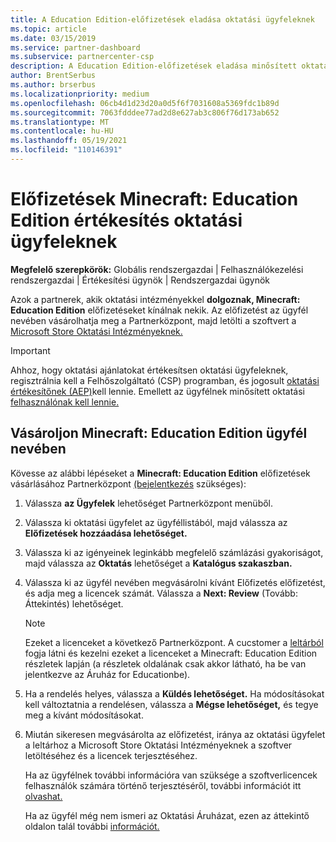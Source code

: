 ```yaml
---
title: A Education Edition-előfizetések eladása oktatási ügyfeleknek
ms.topic: article
ms.date: 03/15/2019
ms.service: partner-dashboard
ms.subservice: partnercenter-csp
description: A Education Edition-előfizetések eladása minősített oktatási ügyfeleknek, akik ezután letölthetik őket a Microsoft Education Store áruházból.
author: BrentSerbus
ms.author: brserbus
ms.localizationpriority: medium
ms.openlocfilehash: 06cb4d1d23d20a0d5f6f7031608a5369fdc1b89d
ms.sourcegitcommit: 7063fdddee77ad2d8e627ab3c806f76d173ab652
ms.translationtype: MT
ms.contentlocale: hu-HU
ms.lasthandoff: 05/19/2021
ms.locfileid: "110146391"
---
```

# <a name="sell-minecraft-education-edition-subscriptions-to-education-customers"></a>Előfizetések Minecraft: Education Edition értékesítés oktatási ügyfeleknek

**Megfelelő szerepkörök:** Globális rendszergazdai | Felhasználókezelési rendszergazdai | Értékesítési ügynök | Rendszergazdai ügynök

Azok a partnerek, akik oktatási intézményekkel **dolgoznak, Minecraft: Education Edition** előfizetéseket kínálnak nekik. Az előfizetést az ügyfél nevében vásárolhatja meg a Partnerközpont, majd letölti a szoftvert a [Microsoft Store Oktatási Intézményeknek.](https://educationstore.microsoft.com) 

>[!IMPORTANT]
>Ahhoz, hogy oktatási ajánlatokat értékesítsen oktatási ügyfeleknek, regisztrálnia kell a Felhőszolgáltató (CSP) programban, és jogosult [oktatási értékesítőnek (AEP)](https://www.mepn.com)kell lennie. Emellett az ügyfélnek minősített oktatási [felhasználónak kell lennie.](https://www.microsoftvolumelicensing.com/DocumentSearch.aspx?Mode=3&DocumentTypeId=7)  

 
## <a name="buy-minecraft-education-edition-on-behalf-of-your-customer"></a>Vásároljon **Minecraft: Education Edition** ügyfél nevében

Kövesse az alábbi lépéseket a **Minecraft: Education Edition** előfizetések vásárlásához Partnerközpont [(bejelentkezés](https://partnercenter.microsoft.com/pcv/dashboard/overview
) szükséges):

  1.  Válassza **az Ügyfelek** lehetőséget Partnerközpont menüből.
  
  2.  Válassza ki oktatási ügyfelet az ügyféllistából, majd válassza az **Előfizetések hozzáadása lehetőséget.**
  
  3.  Válassza ki az igényeinek leginkább megfelelő számlázási gyakoriságot, majd válassza az **Oktatás** lehetőséget a **Katalógus szakaszban.**

  4.  Válassza ki az ügyfél nevében megvásárolni kívánt Előfizetés előfizetést, és adja meg a licencek számát. Válassza a **Next: Review** (Tovább: Áttekintés) lehetőséget.

      >[!NOTE]
      >Ezeket a licenceket a következő Partnerközpont. A cucstomer a [leltárból](https://educationstore.microsoft.com/store/details/minecraft-education-edition/9nblggh4r2r6) fogja látni és kezelni ezeket a licenceket a Minecraft: Education Edition részletek lapján (a részletek oldalának csak akkor látható, ha be van jelentkezve az Áruház for Educationbe). 

  5.  Ha a rendelés helyes, válassza a **Küldés lehetőséget.** Ha módosításokat kell változtatnia a rendelésen, válassza a **Mégse lehetőséget,** és tegye meg a kívánt módosításokat.   

  6.  Miután sikeresen megvásárolta az előfizetést, iránya az oktatási [](https://educationstore.microsoft.com) ügyfelet a leltárhoz a Microsoft Store Oktatási Intézményeknek a szoftver letöltéséhez és a licencek terjesztéséhez.

      Ha az ügyfélnek további információra van szüksége a szoftverlicencek felhasználók számára történő terjesztéséről, további információt itt [olvashat.](/education/windows/school-get-minecraft#distribute-minecraft)  
  
      Ha az ügyfél még nem ismeri az Oktatási Áruházat, ezen az áttekintő oldalon talál további [információt.](/microsoft-store/windows-store-for-business-overview)  

